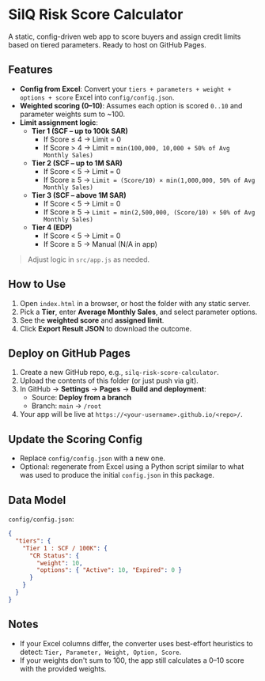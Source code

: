 # SilQ Risk Score Calculator

A static, config-driven web app to score buyers and assign credit limits based on tiered parameters. Ready to host on GitHub Pages.

## Features
- **Config from Excel**: Convert your `tiers + parameters + weight + options + score` Excel into `config/config.json`.
- **Weighted scoring (0–10)**: Assumes each option is scored `0..10` and parameter weights sum to ~100.
- **Limit assignment logic**:
  - **Tier 1 (SCF – up to 100k SAR)**  
    - If Score ≤ 4 → Limit = 0  
    - If Score > 4 → Limit = `min(100,000, 10,000 + 50% of Avg Monthly Sales)`
  - **Tier 2 (SCF – up to 1M SAR)**  
    - If Score < 5 → Limit = 0  
    - If Score ≥ 5 → `Limit = (Score/10) × min(1,000,000, 50% of Avg Monthly Sales)`
  - **Tier 3 (SCF – above 1M SAR)**  
    - If Score < 5 → Limit = 0  
    - If Score ≥ 5 → `Limit = min(2,500,000, (Score/10) × 50% of Avg Monthly Sales)`
  - **Tier 4 (EDP)**  
    - If Score < 5 → Limit = 0  
    - If Score ≥ 5 → Manual (N/A in app)

> Adjust logic in `src/app.js` as needed.

## How to Use
1. Open `index.html` in a browser, or host the folder with any static server.
2. Pick a **Tier**, enter **Average Monthly Sales**, and select parameter options.
3. See the **weighted score** and **assigned limit**.
4. Click **Export Result JSON** to download the outcome.

## Deploy on GitHub Pages
1. Create a new GitHub repo, e.g., `silq-risk-score-calculator`.
2. Upload the contents of this folder (or just push via git).
3. In GitHub → **Settings** → **Pages** → **Build and deployment**:  
   - Source: **Deploy from a branch**  
   - Branch: `main` → `/root`  
4. Your app will be live at `https://<your-username>.github.io/<repo>/`.

## Update the Scoring Config
- Replace `config/config.json` with a new one.
- Optional: regenerate from Excel using a Python script similar to what was used to produce the initial `config.json` in this package.

## Data Model
`config/config.json`:
```json
{
  "tiers": {
    "Tier 1 : SCF / 100K": {
      "CR Status": {
        "weight": 10,
        "options": { "Active": 10, "Expired": 0 }
      }
    }
  }
}
```

## Notes
- If your Excel columns differ, the converter uses best-effort heuristics to detect: `Tier, Parameter, Weight, Option, Score`.
- If your weights don't sum to 100, the app still calculates a 0–10 score with the provided weights.
